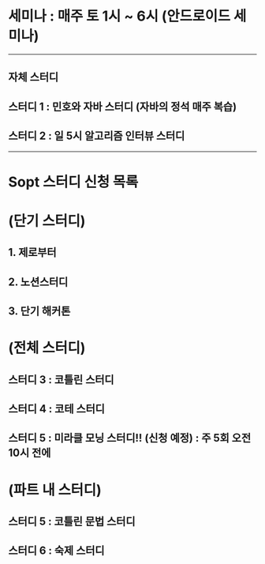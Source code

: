# 세미나 : 매주 토 1시 ~ 6시 (안드로이드 세미나)
---  
## 자체 스터디
## 스터디 1 : 민호와 자바 스터디 (자바의 정석 매주 복습)  
## 스터디 2 : 일 5시 알고리즘 인터뷰 스터디  
--- 
# Sopt 스터디 신청 목록
# (단기 스터디)
## 1. 제로부터
## 2. 노션스터디
## 3. 단기 해커톤

# (전체 스터디)
## 스터디 3 : 코틀린 스터디
## 스터디 4 : 코테 스터디
## 스터디 5 : 미라클 모닝 스터디!! (신청 예정) : 주 5회 오전 10시 전에 
# (파트 내 스터디)
## 스터디 5 : 코틀린 문법 스터디  
## 스터디 6 : 숙제 스터디
